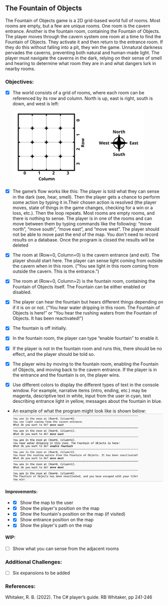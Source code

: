 ﻿## The Fountain of Objects
The Fountain of Objects game is a 2D grid-based world full of rooms. Most rooms are empty, but a few
are unique rooms. One room is the cavern entrance. Another is the fountain room, containing the
Fountain of Objects.
The player moves through the cavern system one room at a time to find the Fountain of Objects. They
activate it and then return to the entrance room. If they do this without falling into a pit, they win the
game.
Unnatural darkness pervades the caverns, preventing both natural and human-made light. The player
must navigate the caverns in the dark, relying on their sense of smell and hearing to determine what
room they are in and what dangers lurk in nearby rooms.
### Objectives:
- [x] The world consists of a grid of rooms, where each room can be referenced by its row and column.
  North is up, east is right, south is down, and west is left:

  ![map.jpg](/map.jpg)


- [x] The game’s flow works like this: The player is told what they can sense in the dark (see, hear, smell).
  Then the player gets a chance to perform some action by typing it in.Their chosen action is resolved (the player moves, state of things in the game changes, checking for a win or a loss, etc.). Then the
  loop repeats. Most rooms are empty rooms, and there is nothing to sense. The player is in one of the rooms and can move between them by typing commands like the
  following: “move north”, “move south”, “move east”, and “move west”. The player should not be able
  to move past the end of the map. You don't need to record results on a database. Once the program is closed the results will be deleted
- [x] The room at (Row=0, Column=0) is the cavern entrance (and exit). The player should start here. The
  player can sense light coming from outside the cavern when in this room. (“You see light in this room
  coming from outside the cavern. This is the entrance.”)
- [x] The room at (Row=0, Column=2) is the fountain room, containing the Fountain of Objects itself. The
  Fountain can be either enabled or disabled. 
- [x] The player can hear the fountain but hears different things depending on if it is on or not. (“You hear water dripping in this room. The Fountain of Objects
  is here!” or “You hear the rushing waters from the Fountain of Objects. It has been reactivated!”) 
- [x] The fountain is off initially. 
- [x] In the fountain room, the player can type “enable fountain” to enable it.
- [x] If the player is not in the fountain room and runs this, there should be no effect, and the player should be told so.
- [x] The player wins by moving to the fountain room, enabling the Fountain of Objects, and moving back
  to the cavern entrance. If the player is in the entrance and the fountain is on, the player wins.
- [x] Use different colors to display the different types of text in the console window. For example,
  narrative items (intro, ending, etc.) may be magenta, descriptive text in white, input from the user
  in cyan, text describing entrance light in yellow, messages about the fountain in blue. 

- An example of what the program might look like is shown below:
  ![example.png](/example.png)

#### Improvements:
- - [x] Show the map to the user
- - [x] Show the player's position on the map
- - [x] Show the fountain's position on the map (if visited)
- - [x] Show entrance position on the map
- - [x] Show the player's path on the map
#### WIP:
- [ ] Show what you can sense from the adjacent rooms
### Additional Challenges:
- [ ] Six expansions to be added

### References:
Whitaker, R. B. (2022). The C# player’s guide. RB Whitaker, pp 241-246
